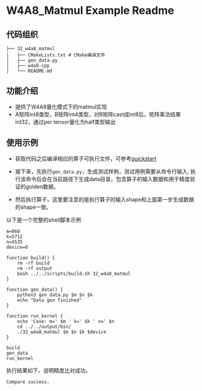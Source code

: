 # W4A8_Matmul Example Readme
## 代码组织
```
├── 32_w4a8_matmul
│   ├── CMakeLists.txt # CMake编译文件
│   ├── gen_data.py
│   ├── w4a8.cpp 
│   └── README.md
```
## 功能介绍
- 提供了W4A8量化模式下的matmul实现
- A矩阵int8类型，B矩阵int4类型，对B矩阵cast成int8后，矩阵乘法结果int32，通过per tensor量化为half类型输出
## 使用示例
- 获取代码之后编译相应的算子可执行文件，可参考[quickstart](../../docs/quickstart.md#算子编译)   

- 接下来，先执行`gen_data.py`，生成测试样例，测试用例需要从命令行输入, 执行该命令后会在当前路径下生成data目录，包含算子的输入数据和用于精度验证的golden数据。   
- 然后执行算子，这里要注意的是执行算子的输入shape和上面第一步生成数据的shape一致。

以下是一个完整的shell脚本示例
```
m=860
k=5712
n=4535
device=0

function build() {
    rm -rf build
    rm -rf output
    bash ../../scripts/build.sh 32_w4a8_matmul
}

function gen_data() {
    python3 gen_data.py $m $n $k
    echo "Data gen finished"
}

function run_kernel {
    echo 'Case: m=' $m ' k=' $k ' n=' $n
    cd ../../output/bin/
    ./32_w4a8_matmul $m $n $k $device
}

build
gen_data
run_kernel
```

执行结果如下，说明精度比对成功。
```
Compare success.
```